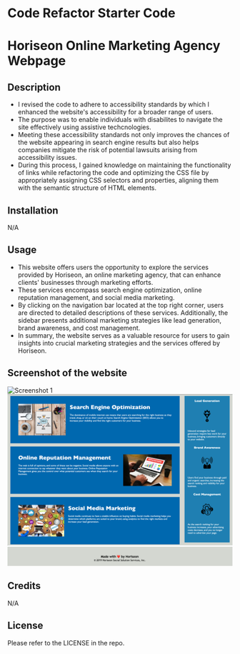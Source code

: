 # Code Refactor Starter Code

# Horiseon Online Marketing Agency Webpage

## Description

- I revised the code to adhere to accessibility standards by which I enhanced the website's accessibility for a broader range of users.
- The purpose was to enable individuals with disabilites to navigate the site effectively using assistive techcnologies.
- Meeting these accessibility standards not only improves the chances of the website appearing in search engine results but also helps companies mitigate the risk of potential lawsuits arising from accessibility issues.
- During this process, I gained knowledge on maintaining the functionality of links while refactoring the code and optimizing the CSS file by appropriately assigning CSS selectors and properties, aligning them with the semantic structure of HTML elements.

## Installation

N/A

## Usage

- This website offers users the opportunity to explore the services provided by Horiseon, an online marketing agency, that can enhance clients' businesses through marketing efforts.
- These services encompass search engine optimization, online reputation management, and social media marketing.
- By clicking on the navigation bar located at the top right corner, users are directed to detailed descriptions of these services. Additionally, the sidebar presents additional marketing strategies like lead generation, brand awareness, and cost management.
- In summary, the website serves as a valuable resource for users to gain insights into crucial marketing strategies and the services offered by Horiseon.

## Screenshot of the website
![Screenshot 1](./assets/images/image-top.png)
![Screenshot 2](./assets/images/image-centre.png)
![Screenshot 3](./assets/images/image-bottom.png)

## Credits

N/A

## License

Please refer to the LICENSE in the repo.